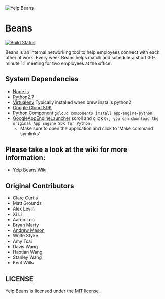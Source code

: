 ![Yelp Beans](yelp-beans.png)

# Beans

[![Build Status](https://travis-ci.org/Yelp/beans.svg?branch=master)](https://travis-ci.org/Yelp/beans)

Beans is an internal networking tool to help employees connect with each other at work. Every week Beans helps match and schedule a short 30-minute 1:1 meeting for two employees at the office.

## System Dependencies
* [Node.js](https://nodejs.org/en/)
* [Python2.7](https://www.python.org/downloads/)
* [Virtualenv](https://virtualenv.pypa.io/en/stable/installation/) Typically installed when brew installs python2
* [Google Cloud SDK](https://cloud.google.com/sdk/docs)
* [Python Component](https://cloud.google.com/sdk/docs/managing-components) `gcloud components install app-engine-python`
* [GoogleAppEngineLauncher](https://cloud.google.com/appengine/docs/python/download) scroll and click `Or, you can download the original App Engine SDK for Python.`
  * Make sure to open the application and click to 'Make command symlinks'

## Please take a look at the wiki for more information:
* [Yelp Beans Wiki](https://github.com/Yelp/beans/wiki)

## Original Contributors
* Clare Curtis
* Matt Grounds
* Alex Levin
* Xi Li
* Aaron Loo
* [Bryan Marty](https://github.com/bxm156)
* [Andrew Mason](https://github.com/ajm188)
* Wolfe Styke
* Amy Tsai
* Davis Wang
* Haotian Wang
* Stanley Wang
* Kent Wills

## LICENSE
Yelp Beans is licensed under the [MIT license](LICENSE).
